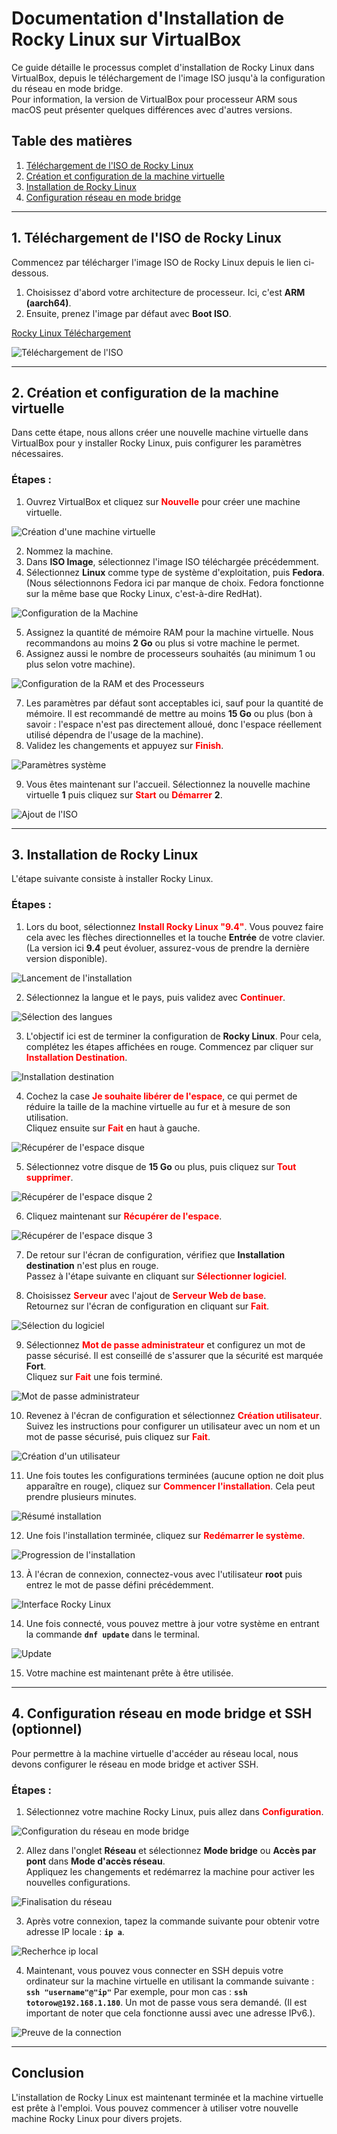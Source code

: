 # Documentation d'Installation de Rocky Linux sur VirtualBox

Ce guide détaille le processus complet d'installation de Rocky Linux dans VirtualBox, depuis le téléchargement de l'image ISO jusqu'à la configuration du réseau en mode bridge.  
Pour information, la version de VirtualBox pour processeur ARM sous macOS peut présenter quelques différences avec d'autres versions.

## Table des matières
1. [Téléchargement de l'ISO de Rocky Linux](#téléchargement-de-liso-de-rocky-linux)
2. [Création et configuration de la machine virtuelle](#création-et-configuration-de-la-machine-virtuelle)
3. [Installation de Rocky Linux](#installation-de-rocky-linux)
4. [Configuration réseau en mode bridge](#configuration-réseau-en-mode-bridge)

---

## 1. Téléchargement de l'ISO de Rocky Linux

Commencez par télécharger l'image ISO de Rocky Linux depuis le lien ci-dessous.  
1. Choisissez d'abord votre architecture de processeur. Ici, c'est **ARM (aarch64)**.
2. Ensuite, prenez l'image par défaut avec **Boot ISO**.

[Rocky Linux Téléchargement](https://rockylinux.org/download)

![Téléchargement de l'ISO](./images/image0.png)

---

## 2. Création et configuration de la machine virtuelle

Dans cette étape, nous allons créer une nouvelle machine virtuelle dans VirtualBox pour y installer Rocky Linux, puis configurer les paramètres nécessaires.

### Étapes :

1. Ouvrez VirtualBox et cliquez sur **<span style="color:red;">Nouvelle</span>** pour créer une machine virtuelle.

![Création d'une machine virtuelle](./images/image1.png)

2. Nommez la machine.
3. Dans **ISO Image**, sélectionnez l'image ISO téléchargée précédemment.
4. Sélectionnez **Linux** comme type de système d'exploitation, puis **Fedora**. (Nous sélectionnons Fedora ici par manque de choix. Fedora fonctionne sur la même base que Rocky Linux, c'est-à-dire RedHat).

![Configuration de la Machine](./images/image2.png)

5. Assignez la quantité de mémoire RAM pour la machine virtuelle. Nous recommandons au moins **2 Go** ou plus si votre machine le permet.
6. Assignez aussi le nombre de processeurs souhaités (au minimum 1 ou plus selon votre machine).

![Configuration de la RAM et des Processeurs](./images/image3.png)

7. Les paramètres par défaut sont acceptables ici, sauf pour la quantité de mémoire. Il est recommandé de mettre au moins **15 Go** ou plus (bon à savoir : l'espace n'est pas directement alloué, donc l'espace réellement utilisé dépendra de l'usage de la machine).
8. Validez les changements et appuyez sur **<span style="color:red;">Finish</span>**.

![Paramètres système](./images/image4.png)

9. Vous êtes maintenant sur l'accueil. Sélectionnez la nouvelle machine virtuelle **1** puis cliquez sur **<span style="color:red;">Start</span>** ou **<span style="color:red;">Démarrer</span>** **2**.

![Ajout de l'ISO](./images/image4a.png)

---

## 3. Installation de Rocky Linux

L'étape suivante consiste à installer Rocky Linux.

### Étapes :
1. Lors du boot, sélectionnez **<span style="color:red;">Install Rocky Linux "9.4"</span>**. Vous pouvez faire cela avec les flèches directionnelles et la touche **Entrée** de votre clavier. (La version ici **9.4** peut évoluer, assurez-vous de prendre la dernière version disponible).

![Lancement de l'installation](./images/image5.png)

2. Sélectionnez la langue et le pays, puis validez avec **<span style="color:red;">Continuer</span>**.

![Sélection des langues](./images/image6.png)

3. L'objectif ici est de terminer la configuration de **Rocky Linux**. Pour cela, complétez les étapes affichées en rouge. Commencez par cliquer sur **<span style="color:red;">Installation Destination</span>**.

![Installation destination](./images/image7.png)

4. Cochez la case **<span style="color:red;">Je souhaite libérer de l'espace</span>**, ce qui permet de réduire la taille de la machine virtuelle au fur et à mesure de son utilisation.  
   Cliquez ensuite sur **<span style="color:red;">Fait</span>** en haut à gauche.

![Récupérer de l'espace disque](./images/image8.png)

5. Sélectionnez votre disque de **15 Go** ou plus, puis cliquez sur **<span style="color:red;">Tout supprimer</span>**.

![Récupérer de l'espace disque 2](./images/image9.png)

6. Cliquez maintenant sur **<span style="color:red;">Récupérer de l'espace</span>**.

![Récupérer de l'espace disque 3](./images/image10.png)

7. De retour sur l'écran de configuration, vérifiez que **Installation destination** n'est plus en rouge.  
   Passez à l'étape suivante en cliquant sur **<span style="color:red;">Sélectionner logiciel</span>**.

8. Choisissez **<span style="color:red;">Serveur</span>** avec l'ajout de **<span style="color:red;">Serveur Web de base</span>**.  
   Retournez sur l'écran de configuration en cliquant sur **<span style="color:red;">Fait</span>**.

![Sélection du logiciel](./images/image11.png)

9. Sélectionnez **<span style="color:red;">Mot de passe administrateur</span>** et configurez un mot de passe sécurisé. Il est conseillé de s'assurer que la sécurité est marquée **Fort**.  
   Cliquez sur **<span style="color:red;">Fait</span>** une fois terminé.

![Mot de passe administrateur](./images/image12.png)

10. Revenez à l'écran de configuration et sélectionnez **<span style="color:red;">Création utilisateur</span>**.  
    Suivez les instructions pour configurer un utilisateur avec un nom et un mot de passe sécurisé, puis cliquez sur **<span style="color:red;">Fait</span>**.

![Création d'un utilisateur](./images/image13.png)

11. Une fois toutes les configurations terminées (aucune option ne doit plus apparaître en rouge), cliquez sur **<span style="color:red;">Commencer l'installation</span>**. Cela peut prendre plusieurs minutes.

![Résumé installation](./images/image14.png)

12. Une fois l'installation terminée, cliquez sur **<span style="color:red;">Redémarrer le système</span>**.

![Progression de l'installation](./images/image15.png)

13. À l'écran de connexion, connectez-vous avec l'utilisateur **root** puis entrez le mot de passe défini précédemment.

![Interface Rocky Linux](./images/image16.png)

14. Une fois connecté, vous pouvez mettre à jour votre système en entrant la commande **`dnf update`** dans le terminal.

![Update](./images/image17.png)

15. Votre machine est maintenant prête à être utilisée.

---

## 4. Configuration réseau en mode bridge et SSH (optionnel)

Pour permettre à la machine virtuelle d'accéder au réseau local, nous devons configurer le réseau en mode bridge et activer SSH.

### Étapes :

1. Sélectionnez votre machine Rocky Linux, puis allez dans **<span style="color:red;">Configuration</span>**.

![Configuration du réseau en mode bridge](./images/image18.png)

2. Allez dans l'onglet **Réseau** et sélectionnez **Mode bridge** ou **Accès par pont** dans **Mode d'accès réseau**.  
   Appliquez les changements et redémarrez la machine pour activer les nouvelles configurations.

![Finalisation du réseau](./images/image19.png)

3. Après votre connexion, tapez la commande suivante pour obtenir votre adresse IP locale : **`ip a`**.

![Recherhce ip local](./images/image20.png)

4. Maintenant, vous pouvez vous connecter en SSH depuis votre ordinateur sur la machine virtuelle en utilisant la commande suivante :
**`ssh "username"@"ip"`** 
Par exemple, pour mon cas :
**`ssh totorow@192.168.1.180`**. 
Un mot de passe vous sera demandé.
(Il est important de noter que cela fonctionne aussi avec une adresse IPv6.).

![Preuve de la connection](./images/image21.png)

---

## Conclusion

L'installation de Rocky Linux est maintenant terminée et la machine virtuelle est prête à l'emploi. Vous pouvez commencer à utiliser votre nouvelle machine Rocky Linux pour divers projets. 
